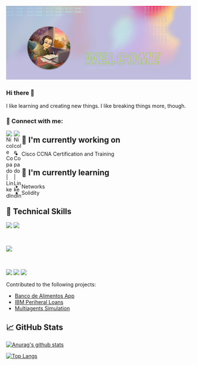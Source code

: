 <!-- ### Hi there 👋 -->

<p align="center">
    <img src="img/banner.png" alt="my-banner">
</p>

### Hi there 👋

I like learning and creating new things. I like breaking things more, though.

### 🤝 Connect with me:
<a href="https://www.linkedin.com/in/nicole-copado-0b065822b/"><img align="left" src="https://raw.githubusercontent.com/yushi1007/yushi1007/main/images/linkedin.svg" alt="Nicole Copado | LinkedIn" width="21px"/></a>
<a href="https://www.instagram.com/jess.cops/"><img align="left" src="https://raw.githubusercontent.com/yushi1007/yushi1007/main/images/instagram.svg" alt="Nicole Copado | LinkedIn" width="21px"/></a>

## 🔭 I'm currently working on

- Cisco CCNA Certification and Training

## 🌱 I'm currently learning

- Networks
- Solidity

## 💼 Technical Skills

![](https://img.shields.io/badge/Code-JavaScript-informational?style=flat&logo=JavaScript&color=F7DF1E)
![](https://img.shields.io/badge/Code-HTML5-informational?style=flat&logo=HTML5&color=E34F26)

</br>

![](https://img.shields.io/badge/Style-CSS3-informational?style=flat&logo=CSS3&color=1572B6)


</br>

![](https://img.shields.io/badge/Tools-NPM-informational?style=flat&logo=NPM&color=CB3837)
![](https://img.shields.io/badge/Tools-Git-informational?style=flat&logo=Git&color=F05032)
![](https://img.shields.io/badge/Tools-GitHub-informational?style=flat&logo=GitHub&color=181717)

Contributed to the following projects:
<ul>
    <li><a href="https://github.com/RafaGomezGlez/BancoDeAlimentos">Banco de Alimentos App</a></li>
    <li><a href="https://github.com/Razonde/ibm-users">IBM Periheral Loans</a></li>
    <li><a href="https://github.com/nicolecopado/Multiagentes">Multiagents Simulation</a></li>
</ul>

## 📈 GitHub Stats 

[![Anurag's github stats](https://github-readme-stats.vercel.app/api?username=nicolecopado)](https://github.com/nicolecopado)

[![Top Langs](https://github-readme-stats.vercel.app/api/top-langs/?username=nicolecopado&layout=compact)](https://github.com/nicolecopado)

<!--
**nicolecopado/nicolecopado** is a ✨ _special_ ✨ repository because its `README.md` (this file) appears on your GitHub profile.

Here are some ideas to get you started:

- 🔭 I’m currently working on ...
- 🌱 I’m currently learning ...
- 👯 I’m looking to collaborate on ...
- 🤔 I’m looking for help with ...
- 💬 Ask me about ...
- 📫 How to reach me: ...
- 😄 Pronouns: ...
- ⚡ Fun fact: ...
-->
